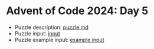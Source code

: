 # Advent of Code 2024: Day 5

- Puzzle description: [puzzle.md](./puzzle.md)
- Puzzle input: [input](./src/data/input)
- Puzzle example input: [example input](./src/data/input_example)